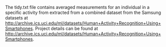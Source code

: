 The tidy.txt file contains averaged measurements for an individual in a specific activity from extracted from a combined dataset 
from the Samsung datasets at http://archive.ics.uci.edu/ml/datasets/Human+Activity+Recognition+Using+Smartphones. Project details
can be found at http://archive.ics.uci.edu/ml/datasets/Human+Activity+Recognition+Using+Smartphones.
